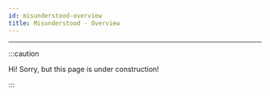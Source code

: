 ```yaml
---
id: misunderstood-overview
title: Misunderstood - Overview
---
```


----------------

:::caution

Hi! Sorry, but this page is under construction!

:::
